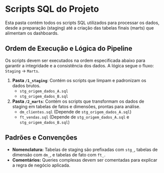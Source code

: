 # Scripts SQL do Projeto

Esta pasta contém todos os scripts SQL utilizados para processar os dados, desde a preparação (staging) até a criação das tabelas finais (marts) que alimentam os dashboards.

## Ordem de Execução e Lógica do Pipeline

Os scripts devem ser executados na ordem especificada abaixo para garantir a integridade e a consistência dos dados. A lógica segue o fluxo: `Staging` -> `Marts`.

1.  **Pasta `/1_staging`**: Contém os scripts que limpam e padronizam os dados brutos.
    * `stg_origem_dados_A.sql`
    * `stg_origem_dados_B.sql`
2.  **Pasta `/2_marts`**: Contém os scripts que transformam os dados de staging em tabelas de fatos e dimensões, prontas para análise.
    * `dm_clientes.sql` (Depende de `stg_origem_dados_A.sql`)
    * `ft_vendas.sql` (Depende de `stg_origem_dados_A.sql` e `stg_origem_dados_B.sql`)

## Padrões e Convenções

* **Nomenclatura:** Tabelas de staging são prefixadas com `stg_`, tabelas de dimensão com `dm_`, e tabelas de fato com `ft_`.
* **Comentários:** Queries complexas devem ser comentadas para explicar a regra de negócio aplicada.